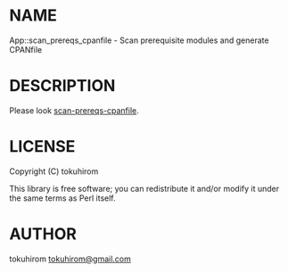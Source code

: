 # NAME

App::scan\_prereqs\_cpanfile - Scan prerequisite modules and generate CPANfile

# DESCRIPTION

Please look [scan-prereqs-cpanfile](https://metacpan.org/pod/scan-prereqs-cpanfile).

# LICENSE

Copyright (C) tokuhirom

This library is free software; you can redistribute it and/or modify
it under the same terms as Perl itself.

# AUTHOR

tokuhirom <tokuhirom@gmail.com>
